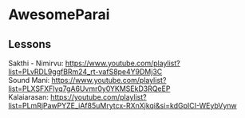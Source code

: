 # AwesomeParai
## Lessons
Sakthi - Nimirvu: https://www.youtube.com/playlist?list=PLvRDL9ggfBRm24_rt-vafS8pe4Y9DMj3C  
Sound Mani: https://www.youtube.com/playlist?list=PLXSFXFlyq7gA6Uvmr0y0YKMSEkD3RQeEP  
Kalaiarasan: https://youtube.com/playlist?list=PLmRjPawPYZE_iAf85uMrytcx-RXnXjkqi&si=kdGpICI-WEybVynw  

